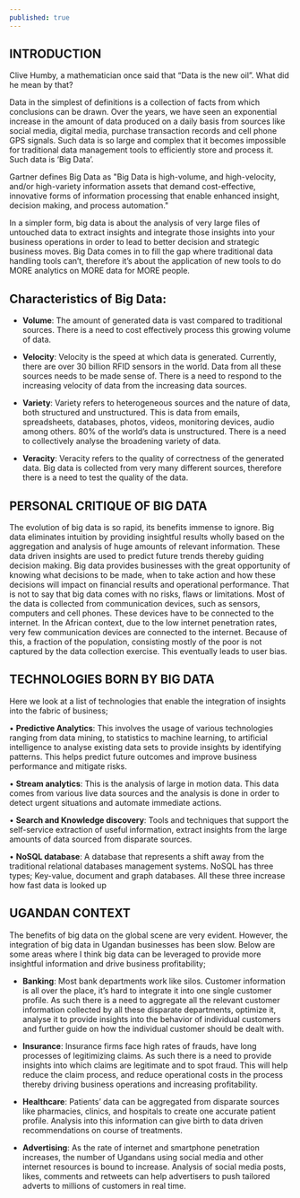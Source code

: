 ```yaml
---
published: true
---
```


## INTRODUCTION

Clive Humby, a mathematician once said that “Data is the new oil”. What did he mean by that? 

Data in the simplest of definitions is a collection of facts from which conclusions can be drawn. Over the years, we have seen an exponential increase in the amount of data produced on a daily basis from sources like social media, digital media, purchase transaction records and cell phone GPS signals. Such data is so large and complex that it becomes impossible for traditional data management tools to efficiently store and process it. Such data is ‘Big Data’.

Gartner defines Big Data as "Big Data is high-volume, and high-velocity, and/or high-variety information assets that demand cost-effective, innovative forms of information processing that enable enhanced insight, decision making, and process automation." 

In a simpler form, big data is about the analysis of very large files of untouched data to extract insights and integrate those insights into your business operations in order to lead to better decision and strategic business moves. 
Big Data comes in to fill the gap where traditional data handling tools can’t, therefore it’s about the application of new tools to do MORE analytics on MORE data for MORE people. 

## Characteristics of Big Data:

+ **Volume**: 
The amount of generated data is vast compared to traditional sources. There is a need to cost effectively process this growing volume of data.

+ **Velocity**: 
Velocity is the speed at which data is generated. Currently, there are over 30 billion RFID sensors in the world. Data from all these sources needs to be made sense of. There is a need to respond to the increasing velocity of data from the increasing data sources. 

+ **Variety**: 
Variety refers to heterogeneous sources and the nature of data, both structured and unstructured. This is data from emails, spreadsheets, databases, photos, videos, monitoring devices, audio among others. 
80% of the world’s data is unstructured. There is a need to collectively analyse the broadening variety of data. 

+ **Veracity**:
Veracity refers to the quality of correctness of the generated data. Big data is collected from very many different sources, therefore there is a need to test the quality of the data. 

## PERSONAL CRITIQUE OF BIG DATA

The evolution of big data is so rapid, its benefits immense to ignore. Big data eliminates intuition by providing insightful results wholly based on the aggregation and analysis of huge amounts of relevant information. These data driven insights are used to predict future trends thereby guiding decision making. 
Big data provides businesses with the great opportunity of knowing what decisions to be made, when to take action and how these decisions will impact on financial results and operational performance. 
That is not to say that big data comes with no risks, flaws or limitations. Most of the data is collected from communication devices, such as sensors, computers and cell phones. These devices have to be connected to the internet. In the African context, due to the low internet penetration rates, very few communication devices are connected to the internet. Because of this, a fraction of the population, consisting mostly of the poor is not captured by the data collection exercise. This eventually leads to user bias. 
 
## TECHNOLOGIES BORN BY BIG DATA 


Here we look at a list of technologies that enable the integration of insights into the fabric of business;

•	**Predictive Analytics**:
This involves the usage of various technologies ranging from data mining, to statistics to machine learning, to artificial intelligence to analyse existing data sets to provide insights by identifying patterns. This helps predict future outcomes and improve business performance and mitigate risks.  

•	**Stream analytics**:
This is the analysis of large in motion data. This data comes from various live data sources and the analysis is done in order to detect urgent situations and automate immediate actions. 

•	**Search and Knowledge discovery**: 
Tools and techniques that support the self-service extraction of useful information, extract insights from the large amounts of data sourced from disparate sources.

•	**NoSQL database**:
A database that represents a shift away from the traditional relational databases management systems. NoSQL has three types; Key-value, document and graph databases. All these three increase how fast data is looked up 

## UGANDAN CONTEXT

The benefits of big data on the global scene are very evident. However, the integration of big data in Ugandan businesses has been slow. Below are some areas where I think big data can be leveraged to provide more insightful information and drive business profitability;

+ **Banking**:
Most bank departments work like silos. Customer information is all over the place, it’s hard to integrate it into one single customer profile. As such there is a need to aggregate all the relevant customer information collected by all these disparate departments, optimize it, analyse it to provide insights into the behavior of individual customers and further guide on how the individual customer should be dealt with.

+ **Insurance**:
Insurance firms face high rates of frauds, have long processes of legitimizing claims. As such there is a need to provide insights into which claims are legitimate and to spot fraud. This will help reduce the claim process, and reduce operational costs in the process thereby driving business operations and increasing profitability. 

+ **Healthcare**:
Patients’ data can be aggregated from disparate sources like pharmacies, clinics, and hospitals to create one accurate patient profile. Analysis into this information can give birth to data driven recommendations on course of treatments. 

+ **Advertising**:
As the rate of internet and smartphone penetration increases, the number of Ugandans using social media and other internet resources is bound to increase.
Analysis of social media posts, likes, comments and retweets can help advertisers to push tailored adverts to millions of customers in real time.  

